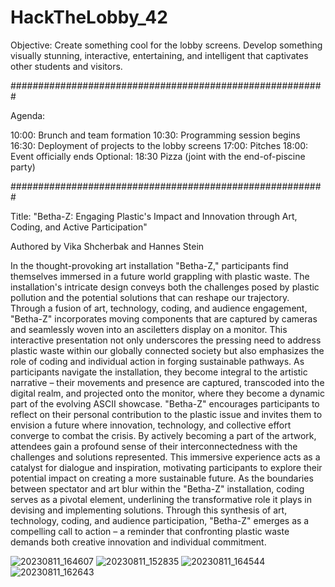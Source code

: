# HackTheLobby_42
Objective: 
Create something cool for the lobby screens. Develop something visually stunning, interactive, entertaining, and intelligent that captivates other students and visitors. 

#########################################################

Agenda:

10:00: Brunch and team formation 10:30: Programming session begins 16:30: Deployment of projects to the lobby screens 17:00: Pitches 18:00: Event officially ends Optional: 18:30 Pizza (joint with the end-of-piscine party)

#########################################################

Title: "Betha-Z: Engaging Plastic's Impact and Innovation through Art, Coding, and Active Participation"

Authored by Vika Shcherbak and Hannes Stein

In the thought-provoking art installation "Betha-Z," participants find themselves immersed in a future world grappling with plastic waste. The installation's intricate design conveys both the challenges posed by plastic pollution and the potential solutions that can reshape our trajectory. Through a fusion of art, technology, coding, and audience engagement, "Betha-Z" incorporates moving components that are captured by cameras and seamlessly woven into an asciletters display on a monitor.
This interactive presentation not only underscores the pressing need to address plastic waste within our globally connected society but also emphasizes the role of coding and individual action in forging sustainable pathways. As participants navigate the installation, they become integral to the artistic narrative – their movements and presence are captured, transcoded into the digital realm, and projected onto the monitor, where they become a dynamic part of the evolving ASCII showcase.
"Betha-Z" encourages participants to reflect on their personal contribution to the plastic issue and invites them to envision a future where innovation, technology, and collective effort converge to combat the crisis. By actively becoming a part of the artwork, attendees gain a profound sense of their interconnectedness with the challenges and solutions represented. This immersive experience acts as a catalyst for dialogue and inspiration, motivating participants to explore their potential impact on creating a more sustainable future.
As the boundaries between spectator and art blur within the "Betha-Z" installation, coding serves as a pivotal element, underlining the transformative role it plays in devising and implementing solutions. Through this synthesis of art, technology, coding, and audience participation, "Betha-Z" emerges as a compelling call to action – a reminder that confronting plastic waste demands both creative innovation and individual commitment.

![20230811_164607](https://github.com/Ek9n/HackTheLobby_42/assets/119967017/229c45bf-7c55-4b30-9d8f-93eacf5b0193)
![20230811_152835](https://github.com/Ek9n/HackTheLobby_42/assets/119967017/7327b492-d6e3-4966-b494-bc0b23414c9f)
![20230811_164544](https://github.com/Ek9n/HackTheLobby_42/assets/119967017/ebddaf7a-863c-4e69-9972-3bf6872e79b9)
![20230811_162643](https://github.com/Ek9n/HackTheLobby_42/assets/119967017/e14e3143-f64b-4086-8778-487c5b5d1b5f)
